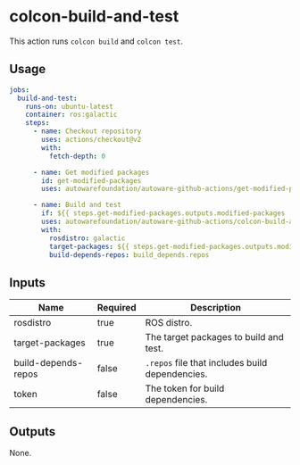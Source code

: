 # colcon-build-and-test

This action runs `colcon build` and `colcon test`.

## Usage

```yaml
jobs:
  build-and-test:
    runs-on: ubuntu-latest
    container: ros:galactic
    steps:
      - name: Checkout repository
        uses: actions/checkout@v2
        with:
          fetch-depth: 0

      - name: Get modified packages
        id: get-modified-packages
        uses: autowarefoundation/autoware-github-actions/get-modified-packages@tier4/proposal

      - name: Build and test
        if: ${{ steps.get-modified-packages.outputs.modified-packages != '' }}
        uses: autowarefoundation/autoware-github-actions/colcon-build-and-test@tier4/proposal
        with:
          rosdistro: galactic
          target-packages: ${{ steps.get-modified-packages.outputs.modified-packages }}
          build-depends-repos: build_depends.repos
```

## Inputs

| Name                | Required | Description                                     |
| ------------------- | -------- | ----------------------------------------------- |
| rosdistro           | true     | ROS distro.                                     |
| target-packages     | true     | The target packages to build and test.          |
| build-depends-repos | false    | `.repos` file that includes build dependencies. |
| token               | false    | The token for build dependencies.               |

## Outputs

None.
